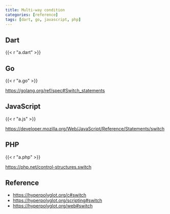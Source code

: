 ```yaml
---
title: Multi-way condition
categories: [reference]
tags: [dart, go, javascript, php]
---
```


## Dart

{{< r "a.dart" >}}

## Go

{{< r "a.go" >}}

<https://golang.org/ref/spec#Switch_statements>

## JavaScript

{{< r "a.js" >}}

<https://developer.mozilla.org/Web/JavaScript/Reference/Statements/switch>

## PHP

{{< r "a.php" >}}

<https://php.net/control-structures.switch>

## Reference

- <https://hyperpolyglot.org/c#switch>
- <https://hyperpolyglot.org/scripting#switch>
- <https://hyperpolyglot.org/web#switch>

